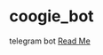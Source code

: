 # coogie_bot
telegram bot
<a href="https://iris-number-7f2.notion.site/Python-8897a28c20704afdb8c1b7d3113dfdd9">Read Me</a>
